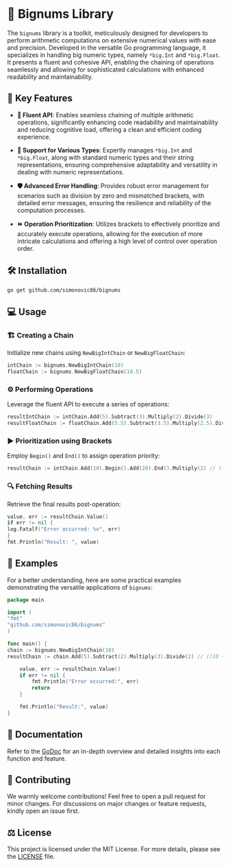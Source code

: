 # :abacus: Bignums Library

The `bignums` library is a toolkit, meticulously designed for developers to perform arithmetic computations on extensive numerical values with ease and precision. Developed in the versatile Go programming language, it specializes in handling big numeric types, namely `*big.Int` and `*big.Float`. It presents a fluent and cohesive API, enabling the chaining of operations seamlessly and allowing for sophisticated calculations with enhanced readability and maintainability.

## :star2: Key Features

- **:link: Fluent API**: Enables seamless chaining of multiple arithmetic operations, significantly enhancing code readability and maintainability and reducing cognitive load, offering a clean and efficient coding experience.

- **:1234: Support for Various Types**: Expertly manages `*big.Int` and `*big.Float`, along with standard numeric types and their string representations, ensuring comprehensive adaptability and versatility in dealing with numeric representations.

- **:shield: Advanced Error Handling**: Provides robust error management for scenarios such as division by zero and mismatched brackets, with detailed error messages, ensuring the resilience and reliability of the computation processes.

- **:fast_forward: Operation Prioritization**: Utilizes brackets to effectively prioritize and accurately execute operations, allowing for the execution of more intricate calculations and offering a high level of control over operation order.

## :hammer_and_wrench: Installation

```shell
go get github.com/simonovic86/bignums
```

## :computer: Usage

### :building_construction: Creating a Chain
Initialize new chains using `NewBigIntChain` or `NewBigFloatChain`:

```go
intChain := bignums.NewBigIntChain(10)
floatChain := bignums.NewBigFloatChain(10.5)
```

### :gear: Performing Operations
Leverage the fluent API to execute a series of operations:

```go
resultIntChain := intChain.Add(5).Subtract(3).Multiply(2).Divide(3)
resultFloatChain := floatChain.Add(5.5).Subtract(3.5).Multiply(2.5).Divide(3.5)
```

### :arrow_forward: Prioritization using Brackets
Employ `Begin()` and `End()` to assign operation priority:

```go
resultChain := intChain.Add(10).Begin().Add(20).End().Multiply(2) // ((10+20)*2)
```

### :mag: Fetching Results
Retrieve the final results post-operation:

```go
value, err := resultChain.Value()
if err != nil {
log.Fatalf("Error occurred: %v", err)
}
fmt.Println("Result: ", value)
```

## :book: Examples

For a better understanding, here are some practical examples demonstrating the versatile applications of `bignums`:

```go
package main

import (
"fmt"
"github.com/simonovic86/bignums"
)

func main() {
chain := bignums.NewBigIntChain(10)
resultChain := chain.Add(5).Subtract(2).Multiply(3).Divide(2) // ((10 + 5 - 2) * 3) / 2

    value, err := resultChain.Value()
    if err != nil {
        fmt.Println("Error occurred:", err)
        return
    }

    fmt.Println("Result:", value)
}
```

## :page_facing_up: Documentation
Refer to the [GoDoc](https://pkg.go.dev/github/simonovic86/bignums) for an in-depth overview and detailed insights into each function and feature.

## :handshake: Contributing
We warmly welcome contributions! Feel free to open a pull request for minor changes. For discussions on major changes or feature requests, kindly open an issue first.

## :balance_scale: License
This project is licensed under the MIT License. For more details, please see the [LICENSE](LICENSE) file.
